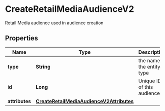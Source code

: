 

# CreateRetailMediaAudienceV2

Retail Media audience used in audience creation

## Properties

| Name | Type | Description | Notes |
|------------ | ------------- | ------------- | -------------|
|**type** | **String** | the name of the entity type |  |
|**id** | **Long** | Unique ID of this audience. |  |
|**attributes** | [**CreateRetailMediaAudienceV2Attributes**](CreateRetailMediaAudienceV2Attributes.md) |  |  |



